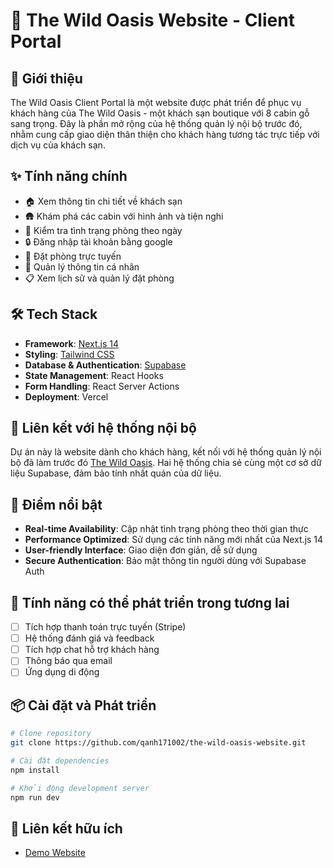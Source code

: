 # 🏨 The Wild Oasis Website - Client Portal

## 📝 Giới thiệu
The Wild Oasis Client Portal là một website được phát triển để phục vụ khách hàng của The Wild Oasis - một khách sạn boutique với 8 cabin gỗ sang trọng. Đây là phần mở rộng của hệ thống quản lý nội bộ trước đó, nhằm cung cấp giao diện thân thiện cho khách hàng tương tác trực tiếp với dịch vụ của khách sạn.

## ✨ Tính năng chính
- 🏠 Xem thông tin chi tiết về khách sạn
- 🛖 Khám phá các cabin với hình ảnh và tiện nghi
- 📅 Kiểm tra tình trạng phòng theo ngày
- 🔒 Đăng nhập tài khoản bằng google
- 📝 Đặt phòng trực tuyến
- 👤 Quản lý thông tin cá nhân
- 📋 Xem lịch sử và quản lý đặt phòng

## 🛠 Tech Stack
- **Framework**: [Next.js 14](https://nextjs.org/)
- **Styling**: [Tailwind CSS](https://tailwindcss.com/)
- **Database & Authentication**: [Supabase](https://supabase.com/)
- **State Management**: React Hooks
- **Form Handling**: React Server Actions
- **Deployment**: Vercel

## 🔗 Liên kết với hệ thống nội bộ
Dự án này là website dành cho khách hàng, kết nối với hệ thống quản lý nội bộ đã làm trước đó [The Wild Oasis](https://github.com/qanh171002/The-Wild-Oasis). Hai hệ thống chia sẻ cùng một cơ sở dữ liệu Supabase, đảm bảo tính nhất quán của dữ liệu.

## 🌟 Điểm nổi bật
- **Real-time Availability**: Cập nhật tình trạng phòng theo thời gian thực
- **Performance Optimized**: Sử dụng các tính năng mới nhất của Next.js 14
- **User-friendly Interface**: Giao diện đơn giản, dễ sử dụng
- **Secure Authentication**: Bảo mật thông tin người dùng với Supabase Auth

## 🚀 Tính năng có thể phát triển trong tương lai
- [ ] Tích hợp thanh toán trực tuyến (Stripe)
- [ ] Hệ thống đánh giá và feedback
- [ ] Tích hợp chat hỗ trợ khách hàng
- [ ] Thông báo qua email
- [ ] Ứng dụng di động

## 📦 Cài đặt và Phát triển
```bash
# Clone repository
git clone https://github.com/qanh171002/the-wild-oasis-website.git

# Cài đặt dependencies
npm install

# Khởi động development server
npm run dev
```

## 🔗 Liên kết hữu ích
- [Demo Website](https://the-wild-oasis-website-three-omega.vercel.app/)

